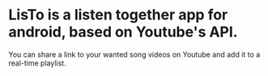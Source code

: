 # LisTo is a listen together app for android, based on Youtube's API.
You can share a link to your wanted song videos on Youtube and add it to a real-time playlist.
